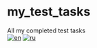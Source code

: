 # my_test_tasks
All my completed test tasks  
[![en](https://img.shields.io/badge/lang-en-red.svg)](https://github.com/jonatasemidio/multilanguage-readme-pattern/blob/master/README.md)
[![ru](https://img.shields.io/badge/lang-pt--br-green.svg)](https://github.com/jonatasemidio/multilanguage-readme-pattern/blob/master/README.ru.md)
